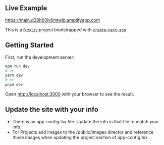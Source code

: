 ## Live Example
https://main.d38h60iv6mtwlp.amplifyapp.com

This is a [Next.js](https://nextjs.org/) project bootstrapped with [`create-next-app`](https://github.com/vercel/next.js/tree/canary/packages/create-next-app)

## Getting Started

First, run the development server:

```bash
npm run dev
# or
yarn dev
# or
pnpm dev
```

Open [http://localhost:3000](http://localhost:3000) with your browser to see the result.

## Update the site with your info
- There is an app-config.tsx file. Update the info in that file to match your info. 
- For Projects add images to the /public/images director and reference those images when updating the project section of app-config.tsx
